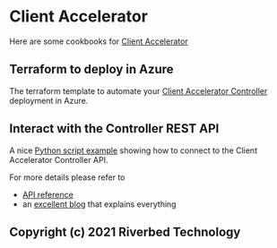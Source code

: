 # Client Accelerator

Here are some cookbooks for [Client Accelerator](https://www.riverbed.com/products/steelhead/client-accelerator.html)

## Terraform to deploy in Azure

The terraform template to automate your [Client Accelerator Controller](Azure/Terraform) deployment in Azure.

## Interact with the Controller REST API

A nice [Python script example](REST/Client_Accelerator_Controller_restapi.py) showing how to connect to the Client Accelerator Controller API.

For more details please refer to

- [API reference](https://support.riverbed.com/apis/_products/SteelCentral_Controller_for_SteelHead_Mobile/index.html)
- an [excellent blog](https://gestaltit.com/tech-talks/riverbed/riverbed-2020/nwkautomaniac/getting-started-with-the-steelhead-client-accelerator-controller-api-part-1/) that explains everything

## Copyright (c) 2021 Riverbed Technology
